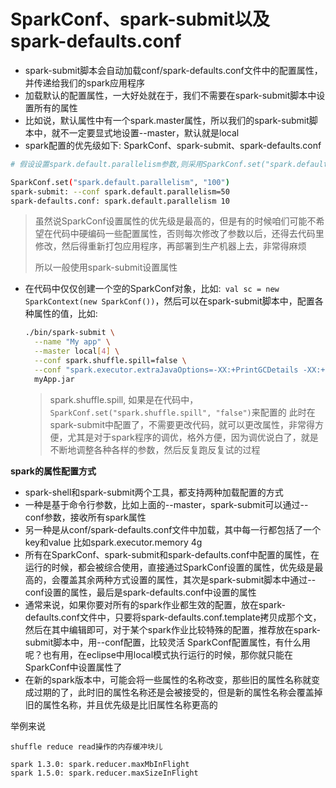 # SparkConf、spark-submit以及spark-defaults.conf

- spark-submit脚本会自动加载conf/spark-defaults.conf文件中的配置属性，并传递给我们的spark应用程序
- 加载默认的配置属性，一大好处就在于，我们不需要在spark-submit脚本中设置所有的属性
- 比如说，默认属性中有一个spark.master属性，所以我们的spark-submit脚本中，就不一定要显式地设置--master，默认就是local
- spark配置的优先级如下: SparkConf、spark-submit、spark-defaults.conf

```sh
# 假设设置spark.default.parallelism参数,则采用SparkConf.set("spark.default.parallelism", "100")

SparkConf.set("spark.default.parallelism", "100")
spark-submit: --conf spark.default.parallelism=50
spark-defaults.conf: spark.default.parallelism 10
```

> 虽然说SparkConf设置属性的优先级是最高的，但是有的时候咱们可能不希望在代码中硬编码一些配置属性，否则每次修改了参数以后，还得去代码里修改，然后得重新打包应用程序，再部署到生产机器上去，非常得麻烦
>
> 所以一般使用spark-submit设置属性

- 在代码中仅仅创建一个空的SparkConf对象，比如:` val sc = new SparkContext(new SparkConf())`，然后可以在spark-submit脚本中，配置各种属性的值，比如:

  ```sh
  ./bin/spark-submit \
    --name "My app" \
    --master local[4] \
    --conf spark.shuffle.spill=false \
    --conf "spark.executor.extraJavaOptions=-XX:+PrintGCDetails -XX:+PrintGCTimeStamps" \
    myApp.jar
  ```

  > spark.shuffle.spill, 如果是在代码中，`SparkConf.set("spark.shuffle.spill", "false")`来配置的
  > 此时在spark-submit中配置了，不需要更改代码，就可以更改属性，非常得方便，尤其是对于spark程序的调优，格外方便，因为调优说白了，就是不断地调整各种各样的参数，然后反复跑反复试的过程

**spark的属性配置方式**

- spark-shell和spark-submit两个工具，都支持两种加载配置的方式
- 一种是基于命令行参数，比如上面的--master，spark-submit可以通过--conf参数，接收所有spark属性
- 另一种是从conf/spark-defaults.conf文件中加载，其中每一行都包括了一个key和value
  比如spark.executor.memory 4g
- 所有在SparkConf、spark-submit和spark-defaults.conf中配置的属性，在运行的时候，都会被综合使用，直接通过SparkConf设置的属性，优先级是最高的，会覆盖其余两种方式设置的属性，其次是spark-submit脚本中通过--conf设置的属性，最后是spark-defaults.conf中设置的属性
- 通常来说，如果你要对所有的spark作业都生效的配置，放在spark-defaults.conf文件中，只要将spark-defaults.conf.template拷贝成那个文，然后在其中编辑即可，对于某个spark作业比较特殊的配置，推荐放在spark-submit脚本中，用--conf配置，比较灵活
  SparkConf配置属性，有什么用呢？也有用，在eclipse中用local模式执行运行的时候，那你就只能在SparkConf中设置属性了
- 在新的spark版本中，可能会将一些属性的名称改变，那些旧的属性名称就变成过期的了，此时旧的属性名称还是会被接受的，但是新的属性名称会覆盖掉旧的属性名称，并且优先级是比旧属性名称更高的

举例来说

```
shuffle reduce read操作的内存缓冲块儿

spark 1.3.0: spark.reducer.maxMbInFlight
spark 1.5.0: spark.reducer.maxSizeInFlight
```



